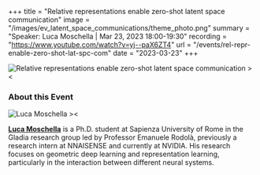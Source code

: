 +++
title = "Relative representations enable zero-shot latent space communication"
image = "/images/ev_latent_space_communications/theme_photo.png"
summary = "Speaker: Luca Moschella | Mar 23, 2023 18:00-19:30"
recording = "https://www.youtube.com/watch?v=yj--paX6ZT4"
url = "/events/rel-repr-enable-zero-shot-lat-spc-com"
date = "2023-03-23"
+++

<!--more-->

![Relative representations enable zero-shot latent space communication ><](/images/ev_latent_space_communications/theme_photo.png)

<!-- ### Location

[Munich🥨NLP Discord Server](https://discord.gg/XWjVzYvjAu?event=1072256828500607118). -->


### About this Event

![Luca Moschella ><](https://luca.moschella.dev/authors/admin/avatar_hu9be67e9552adf247e4ea5a8f21f5da94_2673226_270x270_fill_q75_lanczos_center.jpg)


[**Luca Moschella**](https://luca.moschella.dev/) is a Ph.D. student at Sapienza University of Rome in the Gladia research group led by Professor Emanuele Rodolà, previously a research intern at NNAISENSE and currently at NVIDIA. His research focuses on geometric deep learning and representation learning, particularly in the interaction between different neural systems.